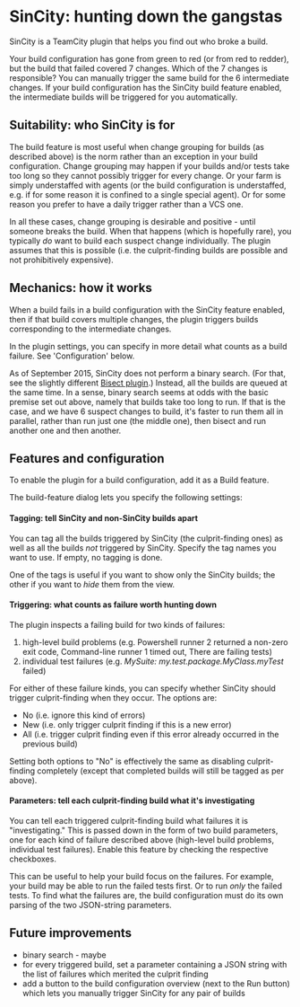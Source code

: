 # SinCity: hunting down the gangstas

SinCity is a TeamCity plugin that helps you find out who broke a build.

Your build configuration has gone from green to red (or from red to redder), but the build that failed covered 7
changes. Which of the 7 changes is responsible? You can manually trigger the same build for the 6 intermediate changes.
If your build configuration has the SinCity build feature enabled, the intermediate builds will be triggered for you
automatically.

## Suitability: who SinCity is for

The build feature is most useful when change grouping for builds (as described above) is the norm rather than an
exception in your build configuration. Change grouping may happen if your builds and/or tests take too long so they
cannot possibly trigger for every change. Or your farm is simply understaffed with agents (or the build configuration is
understaffed, e.g. if for some reason it is confined to a single special agent). Or for some reason you prefer to have a
daily trigger rather than a VCS one.

In all these cases, change grouping is desirable and positive - until someone breaks the build. When that happens (which
is hopefully rare), you typically *do* want to build each suspect change individually. The plugin assumes that this is
possible (i.e. the culprit-finding builds are possible and not prohibitively expensive).

## Mechanics: how it works

When a build fails in a build configuration with the SinCity feature enabled, then if that build covers multiple
changes, the plugin triggers builds corresponding to the intermediate changes.

In the plugin settings, you can specify in more detail what counts as a build failure. See 'Configuration' below.

As of September 2015, SinCity does not perform a binary search. (For that, see the slightly different [Bisect
plugin](https://github.com/tkirill/tc-bisect).) Instead, all the builds are queued at the same time. In a sense, binary
search seems at odds with the basic premise set out above, namely that builds take too long to run. If that is the case,
and we have 6 suspect changes to build, it's faster to run them all in parallel, rather than run just one (the middle
one), then bisect and run another one and then another.

## Features and configuration

To enable the plugin for a build configuration, add it as a Build feature.

The build-feature dialog lets you specify the following settings:

#### Tagging: tell SinCity and non-SinCity builds apart

You can tag all the builds triggered by SinCity (the culprit-finding ones) as well as all the builds *not* triggered by
SinCity. Specify the tag names you want to use. If empty, no tagging is done.

One of the tags is useful if you want to show only the SinCity builds; the other if you want to *hide* them from the
view.

#### Triggering: what counts as failure worth hunting down

The plugin inspects a failing build for two kinds of failures:
1. high-level build problems (e.g. Powershell runner 2 returned a non-zero exit code, Command-line runner 1 timed out,
   There are failing tests)
2. individual test failures (e.g. *MySuite: my.test.package.MyClass.myTest* failed)

For either of these failure kinds, you can specify whether SinCity should trigger culprit-finding when they occur. The
options are:
* No (i.e. ignore this kind of errors)
* New (i.e. only trigger culprit finding if this is a new error)
* All (i.e. trigger culprit finding even if this error already occurred in the previous build)

Setting both options to "No" is effectively the same as disabling culprit-finding completely (except that completed
builds will still be tagged as per above).

#### Parameters: tell each culprit-finding build what it's investigating

You can tell each triggered culprit-finding build what failures it is "investigating." This is passed down in the form
of two build parameters, one for each kind of failure described above (high-level build problems, individual test
failures). Enable this feature by checking the respective checkboxes.

This can be useful to help your build focus on the failures. For example, your build may be able to run the failed tests
first. Or to run *only* the failed tests. To find what the failures are, the build configuration must do its own parsing
of the two JSON-string parameters.

## Future improvements

* binary search - maybe
* for every triggered build, set a parameter containing a JSON string with the list of failures which merited the
  culprit finding
* add a button to the build configuration overview (next to the Run button) which lets you manually trigger SinCity
  for any pair of builds